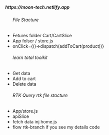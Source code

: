  <h5>https://moon-tech.netlify.app</h5>
  <ul>
<h6> File Stacture </h6>
        <li>Fetures folder Cart/CartSlice  </li>
        <li> App folser / store.js </li>
        <li> onClick={()=>dispatch(addToCart(product))} </li>
       
 </ul>
 
 
 <ul>
<h6> learn total toolkit</h6>
        <li>Get data </li>
        <li>Add to cart </li>
        <li>Delete data </li>        
 </ul>

 <ul>
<h6>RTK Query rtk file stacture</h6>
        <li>App/store.js </li>
        <li>apiSlice</li>
        <li>fetch data inj home.js</li> 
        <li>flow rtk-branch if you see my details code</li>
 </ul>
